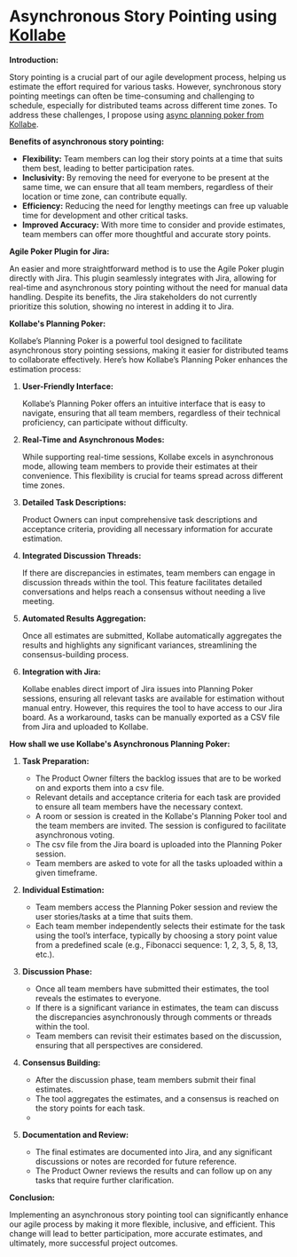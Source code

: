 # Asynchronous Story Pointing using [Kollabe](https://kollabe.com)

**Introduction:** 

Story pointing is a crucial part of our agile development process, helping us estimate the effort required for various tasks. However, synchronous story pointing meetings can often be time-consuming and challenging to schedule, especially for distributed teams across different time zones. To address these challenges, I propose using [async planning poker from Kollabe](https://kollabe.com/posts/asynchronous-planning-poker).

**Benefits of asynchronous story pointing:**

- **Flexibility:** Team members can log their story points at a time that suits them best, leading to better participation rates.
- **Inclusivity:** By removing the need for everyone to be present at the same time, we can ensure that all team members, regardless of their location or time zone, can contribute equally.
- **Efficiency:** Reducing the need for lengthy meetings can free up valuable time for development and other critical tasks.
- **Improved Accuracy:** With more time to consider and provide estimates, team members can offer more thoughtful and accurate story points.

**Agile Poker Plugin for Jira:**

An easier and more straightforward method is to use the Agile Poker plugin directly with Jira. This plugin seamlessly integrates with Jira, allowing for real-time and asynchronous story pointing without the need for manual data handling. Despite its benefits, the Jira stakeholders do not currently prioritize this solution, showing no interest in adding it to Jira.

**Kollabe's Planning Poker:**

Kollabe’s Planning Poker is a powerful tool designed to facilitate asynchronous story pointing sessions, making it easier for distributed teams to collaborate effectively. Here’s how Kollabe’s Planning Poker enhances the estimation process:

1. **User-Friendly Interface:**
    
    Kollabe’s Planning Poker offers an intuitive interface that is easy to navigate, ensuring that all team members, regardless of their technical proficiency, can participate without difficulty.
    
2. **Real-Time and Asynchronous Modes:**
    
    While supporting real-time sessions, Kollabe excels in asynchronous mode, allowing team members to provide their estimates at their convenience. This flexibility is crucial for teams spread across different time zones.
    
3. **Detailed Task Descriptions:**
    
    Product Owners can input comprehensive task descriptions and acceptance criteria, providing all necessary information for accurate estimation.
    
4. **Integrated Discussion Threads:**
    
    If there are discrepancies in estimates, team members can engage in discussion threads within the tool. This feature facilitates detailed conversations and helps reach a consensus without needing a live meeting.
    
5. **Automated Results Aggregation:**
    
    Once all estimates are submitted, Kollabe automatically aggregates the results and highlights any significant variances, streamlining the consensus-building process.
    
6. **Integration with Jira:**

	Kollabe enables direct import of Jira issues into Planning Poker sessions, ensuring all relevant tasks are available for estimation without manual entry. However, this requires the tool to have access to our Jira board. As a workaround, tasks can be manually exported as a CSV file from Jira and uploaded to Kollabe.
    
**How shall we use Kollabe's Asynchronous Planning Poker:**

1. **Task Preparation:**
    
    - The Product Owner filters the backlog issues that are to be worked on and exports them into a csv file. 
    - Relevant details and acceptance criteria for each task are provided to ensure all team members have the necessary context.
    -  A room or session is created in the Kollabe's Planning Poker tool and the team members are invited. The session is configured to facilitate asynchronous voting.
    - The csv file from the Jira board is uploaded into the Planning Poker session.
    - Team members are asked to vote for all the tasks uploaded within a given timeframe.
    
2. **Individual Estimation:**
    
    - Team members access the Planning Poker session and review the user stories/tasks at a time that suits them.
    - Each team member independently selects their estimate for the task using the tool’s interface, typically by choosing a story point value from a predefined scale (e.g., Fibonacci sequence: 1, 2, 3, 5, 8, 13, etc.).
    
3. **Discussion Phase:**
    
    - Once all team members have submitted their estimates, the tool reveals the estimates to everyone.
    - If there is a significant variance in estimates, the team can discuss the discrepancies asynchronously through comments or threads within the tool.
    - Team members can revisit their estimates based on the discussion, ensuring that all perspectives are considered.
    
4. **Consensus Building:**
    
    - After the discussion phase, team members submit their final estimates.
    - The tool aggregates the estimates, and a consensus is reached on the story points for each task.
    - 
5. **Documentation and Review:**
    
    - The final estimates are documented into Jira, and any significant discussions or notes are recorded for future reference.
    - The Product Owner reviews the results and can follow up on any tasks that require further clarification. 
    
**Conclusion:**

Implementing an asynchronous story pointing tool can significantly enhance our agile process by making it more flexible, inclusive, and efficient. This change will lead to better participation, more accurate estimates, and ultimately, more successful project outcomes.